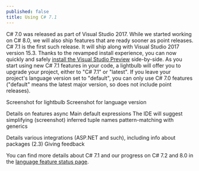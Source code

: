 ```yaml
---
published: false
title: Using C# 7.1
---
```


C# 7.0 was released as part of Visual Studio 2017. While we started working on C# 8.0, we will also ship features that are ready sooner as point releases.
C# 7.1 is the first such release. It will ship along with Visual Studio 2017 version 15.3. Thanks to the revamped install experience, you can now quickly and safely [install the Visual Studio Preview](https://www.visualstudio.com/vs/preview/) side-by-side.
As you start using new C# 7.1 features in your code, a lightbulb will offer you to upgrade your project, either to "C# 7.1" or "latest". If you leave your project's language version set to "default", you can only use C# 7.0 features ("default" means the latest major version, so does not include point releases).

Screenshot for lightbulb
Screenshot for language version

Details on features
async Main
default expressions
The IDE will suggest simplifying (screenshot)
inferred tuple names
pattern-matching with generics

Details various integrations (ASP.NET and such), including info about packages (2.3)
Giving feedback

You can find more details about C# 7.1 and our progress on C# 7.2 and 8.0 in the [language feature status page](https://github.com/dotnet/roslyn/blob/master/docs/Language%20Feature%20Status.md).

